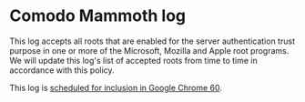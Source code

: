 # Comodo Mammoth log
This log accepts all roots that are enabled for the server authentication trust purpose in one or more of the Microsoft, Mozilla and Apple root programs.
We will update this log's list of accepted roots from time to time in accordance with this policy.

This log is [scheduled for inclusion in Google Chrome 60](https://bugs.chromium.org/p/chromium/issues/detail?id=703699).
